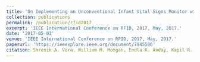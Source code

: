 ```yaml
---
title: 'On Implementing an Unconventional Infant Vital Signs Monitor with Passive RFID Tags'
collection: publications
permalink: /publication/rfid2017
excerpt: 'IEEE International Conference on RFID, 2017, May, 2017.'
date: '2017-05-01'
venue: 'IEEE International Conference on RFID, 2017, May, 2017.'
paperurl: 'https://ieeexplore.ieee.org/document/7945586'
citation: Shrenik A. Vora, William M. Mongan, Endla K. Anday, Kapil R. Dandekar, Genevieve Dion, Adam K. Fontecchio, and Timothy P. Kurzweg On Implementing an Unconventional Infant Vital Signs Monitor with Passive RFID Tags IEEE International Conference on RFID, 2017, May, 2017.
---
```


